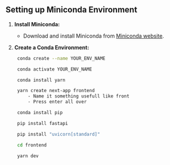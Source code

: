 

## Setting up Miniconda Environment

1. **Install Miniconda:**
   - Download and install Miniconda from [Miniconda website](https://docs.conda.io/en/latest/miniconda.html).

2. **Create a Conda Environment:**
   ```bash
    conda create --name YOUR_ENV_NAME

    conda activate YOUR_ENV_NAME

    conda install yarn

    yarn create next-app frontend
        - Name it something usefull like front    
        - Press enter all over

    conda install pip

    pip install fastapi

    pip install "uvicorn[standard]"

    cd frontend

    yarn dev
